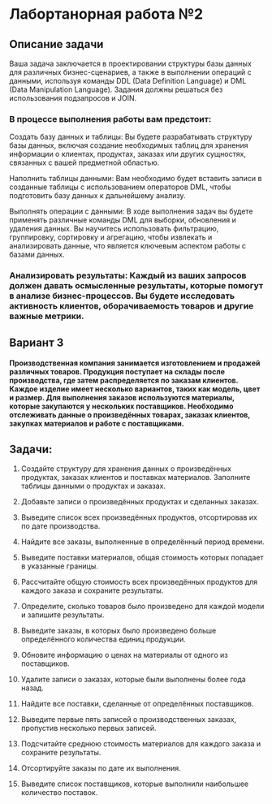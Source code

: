 # Лабортанорная работа №2
## Описание задачи

Ваша задача заключается в проектировании структуры базы данных для различных бизнес-сценариев, а также в выполнении операций с данными, используя команды DDL (Data Definition Language) и DML (Data Manipulation Language). Задания должны решаться без использования подзапросов и JOIN.

### В процессе выполнения работы вам предстоит:

Создать базу данных и таблицы: Вы будете разрабатывать структуру базы данных, включая создание необходимых таблиц для хранения информации о клиентах, продуктах, заказах или других сущностях, связанных с вашей предметной областью.

Наполнить таблицы данными: Вам необходимо будет вставить записи в созданные таблицы с использованием операторов DML, чтобы подготовить базу данных к дальнейшему анализу.

Выполнять операции с данными: В ходе выполнения задач вы будете применять различные команды DML для выборки, обновления и удаления данных. Вы научитесь использовать фильтрацию, группировку, сортировку и агрегацию, чтобы извлекать и анализировать данные, что является ключевым аспектом работы с базами данных.

### Анализировать результаты: Каждый из ваших запросов должен давать осмысленные результаты, которые помогут в анализе бизнес-процессов. Вы будете исследовать активность клиентов, оборачиваемость товаров и другие важные метрики.

## Вариант 3

#### Производственная компания занимается изготовлением и продажей различных товаров. Продукция поступает на склады после производства, где затем распределяется по заказам клиентов. Каждое изделие имеет несколько вариантов, таких как модель, цвет и размер. Для выполнения заказов используются материалы, которые закупаются у нескольких поставщиков. Необходимо отслеживать данные о произведённых товарах, заказах клиентов, закупках материалов и работе с поставщиками.

## Задачи:

1) Создайте структуру для хранения данных о произведённых продуктах, заказах клиентов и поставках материалов. Заполните таблицы данными о продуктах и заказах.

2) Добавьте записи о произведённых продуктах и сделанных заказах.

3) Выведите список всех произведённых продуктов, отсортировав их по дате производства.

4) Найдите все заказы, выполненные в определённый период времени.

5) Выведите поставки материалов, общая стоимость которых попадает в указанные границы.

6) Рассчитайте общую стоимость всех произведённых продуктов для каждого заказа и сохраните результаты.

7) Определите, сколько товаров было произведено для каждой модели и запишите результаты.

8) Выведите заказы, в которых было произведено больше определённого количества единиц продукции.

9) Обновите информацию о ценах на материалы от одного из поставщиков.

10) Удалите записи о заказах, которые были выполнены более года назад.

11) Найдите все поставки, сделанные от определённых поставщиков.

12) Выведите первые пять записей о производственных заказах, пропустив несколько первых записей.

13) Подсчитайте среднюю стоимость материалов для каждого заказа и сохраните результаты.

14) Отсортируйте заказы по дате их выполнения.

15) Выведите список поставщиков, которые выполнили наибольшее количество поставок.
